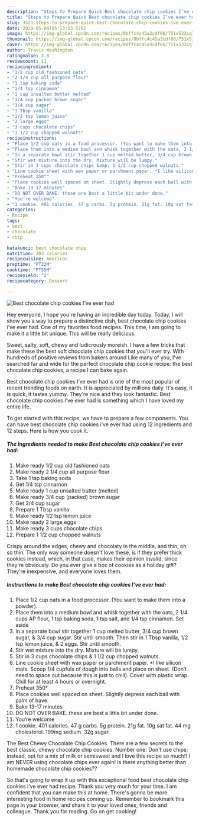 ```yaml
---
description: "Steps to Prepare Quick Best chocolate chip cookies I’ve ever had"
title: "Steps to Prepare Quick Best chocolate chip cookies I’ve ever had"
slug: 3521-steps-to-prepare-quick-best-chocolate-chip-cookies-ive-ever-had
date: 2020-05-04T05:13:53.576Z
image: https://img-global.cpcdn.com/recipes/0bffc4c45a3cdf66/751x532cq70/best-chocolate-chip-cookies-ive-ever-had-recipe-main-photo.jpg
thumbnail: https://img-global.cpcdn.com/recipes/0bffc4c45a3cdf66/751x532cq70/best-chocolate-chip-cookies-ive-ever-had-recipe-main-photo.jpg
cover: https://img-global.cpcdn.com/recipes/0bffc4c45a3cdf66/751x532cq70/best-chocolate-chip-cookies-ive-ever-had-recipe-main-photo.jpg
author: Travis Washington
ratingvalue: 3.8
reviewcount: 11
recipeingredient:
- "1/2 cup old fashioned oats"
- "2 1/4 cup all purpose flour"
- "1 tsp baking soda"
- "1/4 tsp cinnamon"
- "1 cup unsalted butter melted"
- "3/4 cup packed brown sugar"
- "3/4 cup sugar"
- "1 Tbsp vanilla"
- "1/2 tsp lemon juice"
- "2 large eggs"
- "3 cups chocolate chips"
- "1 1/2 cup chopped walnuts"
recipeinstructions:
- "Place 1/2 cup oats in a food processor. (You want to make them into a powder)."
- "Place them into a medium bowl and whisk together with the oats, 2 1/4 cups AP flour, 1 tsp baking soda, 1 tsp salt, and 1/4 tsp cinnamon. Set aside"
- "In a separate bowl stir together 1 cup melted butter, 3/4 cup brown sugar, &amp; 3/4 cup sugar. Stir until smooth. Then stir in 1 Tbsp vanilla, 1/2 tsp lemon juice, &amp; 2 eggs. Stir until smooth."
- "Stir wet mixture into the dry. Mixture will be lumpy."
- "Stir in 3 cups chocolate chips &amp; 1 1/2 cup chopped walnuts."
- "Line cookie sheet with wax paper or parchment paper. *I like silicon mats. Scoop 1/4 cupfuls of dough into balls and place on sheet. (Don’t need to space out because this is just to chill). Cover with plastic wrap. Chill for at least 4 hours or overnight."
- "Preheat 350°"
- "Place cookies well spaced on sheet. Slightly depress each ball with palm of have."
- "Bake 13-17 minutes"
- "DO NOT OVER BAKE. these are best a little bit under done."
- "You’re welcome"
- "1 cookie. 401 calories. 47 g carbs. 5g protein. 21g fat. 10g sat fat. 44 mg cholesterol. 199mg sodium. 32g sugar."
categories:
- Recipe
tags:
- best
- chocolate
- chip

katakunci: best chocolate chip 
nutrition: 203 calories
recipecuisine: American
preptime: "PT22M"
cooktime: "PT55M"
recipeyield: "2"
recipecategory: Dessert

---
```



![Best chocolate chip cookies I’ve ever had](https://img-global.cpcdn.com/recipes/0bffc4c45a3cdf66/751x532cq70/best-chocolate-chip-cookies-ive-ever-had-recipe-main-photo.jpg)

Hey everyone, I hope you're having an incredible day today. Today, I will show you a way to prepare a distinctive dish, best chocolate chip cookies i’ve ever had. One of my favorites food recipes. This time, I am going to make it a little bit unique. This will be really delicious.

Sweet, salty, soft, chewy and ludicrously moreish. I have a few tricks that make these the best soft chocolate chip cookies that you&#39;ll ever try. With hundreds of positive reviews from bakers around Like many of you, I&#39;ve searched far and wide for the perfect chocolate chip cookie recipe: the best chocolate chip cookies, a recipe I can bake again.

Best chocolate chip cookies I’ve ever had is one of the most popular of recent trending foods on earth. It is appreciated by millions daily. It's easy, it is quick, it tastes yummy. They're nice and they look fantastic. Best chocolate chip cookies I’ve ever had is something which I have loved my entire life.


To get started with this recipe, we have to prepare a few components. You can have best chocolate chip cookies i’ve ever had using 12 ingredients and 12 steps. Here is how you cook it.

<!--inarticleads1-->

##### The ingredients needed to make Best chocolate chip cookies I’ve ever had:

1. Make ready 1/2 cup old fashioned oats
1. Make ready 2 1/4 cup all purpose flour
1. Take 1 tsp baking soda
1. Get 1/4 tsp cinnamon
1. Make ready 1 cup unsalted butter (melted)
1. Make ready 3/4 cup (packed) brown sugar
1. Get 3/4 cup sugar
1. Prepare 1 Tbsp vanilla
1. Make ready 1/2 tsp lemon juice
1. Make ready 2 large eggs
1. Make ready 3 cups chocolate chips
1. Prepare 1 1/2 cup chopped walnuts


Crispy around the edges, chewy and chocolaty in the middle, and thin, oh so thin. The only way someone doesn&#39;t love these, is if they prefer thick cookies instead, which, in that case, makes their opinion invalid, since they&#39;re obviously. Do you ever give a box of cookies as a holiday gift? They&#39;re inexpensive, and everyone loves them. 

<!--inarticleads2-->

##### Instructions to make Best chocolate chip cookies I’ve ever had:

1. Place 1/2 cup oats in a food processor. (You want to make them into a powder).
1. Place them into a medium bowl and whisk together with the oats, 2 1/4 cups AP flour, 1 tsp baking soda, 1 tsp salt, and 1/4 tsp cinnamon. Set aside
1. In a separate bowl stir together 1 cup melted butter, 3/4 cup brown sugar, &amp; 3/4 cup sugar. Stir until smooth. Then stir in 1 Tbsp vanilla, 1/2 tsp lemon juice, &amp; 2 eggs. Stir until smooth.
1. Stir wet mixture into the dry. Mixture will be lumpy.
1. Stir in 3 cups chocolate chips &amp; 1 1/2 cup chopped walnuts.
1. Line cookie sheet with wax paper or parchment paper. *I like silicon mats. Scoop 1/4 cupfuls of dough into balls and place on sheet. (Don’t need to space out because this is just to chill). Cover with plastic wrap. Chill for at least 4 hours or overnight.
1. Preheat 350°
1. Place cookies well spaced on sheet. Slightly depress each ball with palm of have.
1. Bake 13-17 minutes
1. DO NOT OVER BAKE. these are best a little bit under done.
1. You’re welcome
1. 1 cookie. 401 calories. 47 g carbs. 5g protein. 21g fat. 10g sat fat. 44 mg cholesterol. 199mg sodium. 32g sugar.


The Best Chewy Chocolate Chip Cookies. There are a few secrets to the best classic, chewy chocolate chip cookies. Number one: Don&#39;t use chips; instead, opt for a mix of milk or semisweet and I love this recipe so much!! I am NEVER using chocolate chips ever again! Is there anything better than homemade chocolate chip cookies?? 

So that's going to wrap it up with this exceptional food best chocolate chip cookies i’ve ever had recipe. Thank you very much for your time. I am confident that you can make this at home. There's gonna be more interesting food in home recipes coming up. Remember to bookmark this page in your browser, and share it to your loved ones, friends and colleague. Thank you for reading. Go on get cooking!
